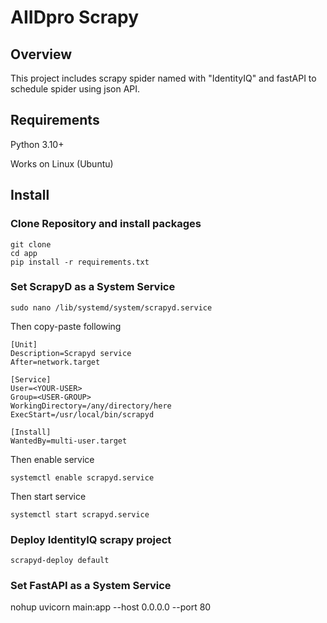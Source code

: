 # AIIDpro Scrapy
## Overview
This project includes scrapy spider named with "IdentityIQ" and fastAPI to schedule spider using json API.
## Requirements
Python 3.10+

Works on Linux (Ubuntu)
## Install
### Clone Repository and install packages
<pre><code>git clone
cd app
pip install -r requirements.txt
</code></pre>
### Set ScrapyD as a System Service
<pre><code>sudo nano /lib/systemd/system/scrapyd.service</code></pre>
<p>Then copy-paste following</p>
<pre><code>[Unit]
Description=Scrapyd service
After=network.target<br>  
[Service]
User=&lt;YOUR-USER&gt;
Group=&lt;USER-GROUP&gt;
WorkingDirectory=/any/directory/here
ExecStart=/usr/local/bin/scrapyd<br>
[Install]
WantedBy=multi-user.target</code></pre>
<p>Then enable service</p>
<pre><code>systemctl enable scrapyd.service
</code></pre>
<p>Then start service</p>
<pre><code>systemctl start scrapyd.service</code></pre>

### Deploy IdentityIQ scrapy project
<pre><code>scrapyd-deploy default</code></pre>

### Set FastAPI as a System Service
nohup uvicorn main:app --host 0.0.0.0 --port 80
